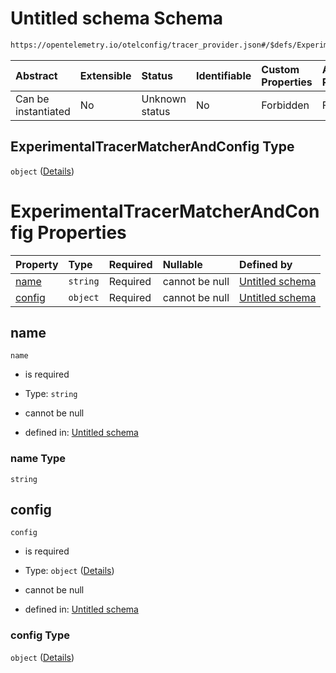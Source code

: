 # Untitled schema Schema

```txt
https://opentelemetry.io/otelconfig/tracer_provider.json#/$defs/ExperimentalTracerMatcherAndConfig
```



| Abstract            | Extensible | Status         | Identifiable | Custom Properties | Additional Properties | Access Restrictions | Defined In                                                                       |
| :------------------ | :--------- | :------------- | :----------- | :---------------- | :-------------------- | :------------------ | :------------------------------------------------------------------------------- |
| Can be instantiated | No         | Unknown status | No           | Forbidden         | Forbidden             | none                | [tracer\_provider.json\*](../schema/tracer_provider.json "open original schema") |

## ExperimentalTracerMatcherAndConfig Type

`object` ([Details](tracer_provider-defs-experimentaltracermatcherandconfig.md))

# ExperimentalTracerMatcherAndConfig Properties

| Property          | Type     | Required | Nullable       | Defined by                                                                                                                                                                                                         |
| :---------------- | :------- | :------- | :------------- | :----------------------------------------------------------------------------------------------------------------------------------------------------------------------------------------------------------------- |
| [name](#name)     | `string` | Required | cannot be null | [Untitled schema](tracer_provider-defs-experimentaltracermatcherandconfig-properties-name.md "https://opentelemetry.io/otelconfig/tracer_provider.json#/$defs/ExperimentalTracerMatcherAndConfig/properties/name") |
| [config](#config) | `object` | Required | cannot be null | [Untitled schema](tracer_provider-defs-experimentaltracerconfig.md "https://opentelemetry.io/otelconfig/tracer_provider.json#/$defs/ExperimentalTracerMatcherAndConfig/properties/config")                         |

## name



`name`

* is required

* Type: `string`

* cannot be null

* defined in: [Untitled schema](tracer_provider-defs-experimentaltracermatcherandconfig-properties-name.md "https://opentelemetry.io/otelconfig/tracer_provider.json#/$defs/ExperimentalTracerMatcherAndConfig/properties/name")

### name Type

`string`

## config



`config`

* is required

* Type: `object` ([Details](tracer_provider-defs-experimentaltracerconfig.md))

* cannot be null

* defined in: [Untitled schema](tracer_provider-defs-experimentaltracerconfig.md "https://opentelemetry.io/otelconfig/tracer_provider.json#/$defs/ExperimentalTracerMatcherAndConfig/properties/config")

### config Type

`object` ([Details](tracer_provider-defs-experimentaltracerconfig.md))
